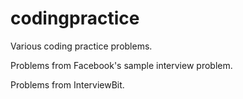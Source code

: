 # codingpractice
Various coding practice problems.

Problems from Facebook's sample interview problem.

Problems from InterviewBit.
